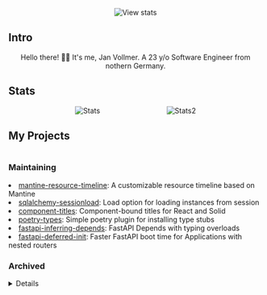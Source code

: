 <p align="center" />
<img alt="View stats" src="https://komarev.com/ghpvc/?username=jvllmr&color=brightgreen">
</p>

<h2>Intro</h2>
<p align="center">
Hello there! 👋🏻
It's me, Jan Vollmer. A 23 y/o Software Engineer from nothern Germany.
</p>
<h2>Stats</h2>
<div style="display: flex; justify-content: space-evenly">
<img alt="Stats"  src="https://github-readme-stats.kreyoo.vercel.app/api?username=jvllmr&theme=synthwave&count_private=true&bg_color=30,e96443,904e95&title_color=fff&text_color=fff">
<img alt="Stats2"  src="https://github-readme-stats.kreyoo.vercel.app/api/top-langs/?username=jvllmr&theme=synthwave&bg_color=30,e96443,904e95&title_color=fff&count_private=true&text_color=fff">
</div>
</p>
<h2>My Projects</h2>
<div style="display: flex; justify-content: space-between">
<div ><h3>Maintaining</h3>
<li><a href="https://github.com/jvllmr/mantine-resource-timeline">mantine-resource-timeline</a>: A customizable resource timeline based on Mantine</li>
<li><a href="https://github.com/jvllmr/sqlalchemy-sessionload">sqlalchemy-sessionload</a>: Load option for loading instances from session</li>
<li><a href="https://github.com/jvllmr/component-titles">component-titles</a>: Component-bound titles for React and Solid</li>
<li><a href="https://github.com/jvllmr/poetry-types">poetry-types</a>: Simple poetry plugin for installing type stubs</li>
<li><a href="https://github.com/jvllmr/fastapi-inferring-depends">fastapi-inferring-depends</a>: FastAPI Depends with typing overloads</li>
<li><a href="https://github.com/jvllmr/fastapi-deferred-init">fastapi-deferred-init</a>: Faster FastAPI boot time for Applications with nested routers</li>
</div>

</div>
<div style="display: flex; justify-content: space-between">
<div><h3>Archived</h3>
<details>
<li><a href="https://github.com/jvllmr/csgo-inv-shuffle">csgo-inv-shuffle</a>: Python library for generating CS:GO shuffle configs</li>
<li><a href="https://github.com/jvllmr/csgo-inv-shuffle-web">csgo-inv-suffle-web</a>: Website for generating CS:GO shuffle configs</li>
<li><a href="https://github.com/jvllmr/debian-repo-scrape">debian-repo-scrape</a>: Python library for scraping Debian repositories (APT)</li>
<li><a href="https://github.com/jvllmr/react-use-dom-title-hook">react-use-dom-title-hook</a>: React hook for component-based DOM titles (now <a href="https://github.com/jvllmr/component-titles">component-titles</a>)</li>
<li><a href="https://github.com/jvllmr/pyaphid">pyaphid</a>: CLI for detecting calls to user-defined debugging-code in Python</li>
</details>
</div>
